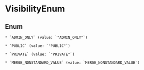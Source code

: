 
# VisibilityEnum

## Enum


    * `ADMIN_ONLY` (value: `"ADMIN_ONLY"`)

    * `PUBLIC` (value: `"PUBLIC"`)

    * `PRIVATE` (value: `"PRIVATE"`)

    * `MERGE_NONSTANDARD_VALUE` (value: `MERGE_NONSTANDARD_VALUE`)


